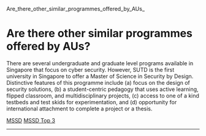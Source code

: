 Are_there_other_similar_programmes_offered_by_AUs_



Are there other similar programmes offered by AUs?
==================================================

There are several undergraduate and graduate level programs available in Singapore that focus on cyber security. However, SUTD is the first university in Singapore to offer a Master of Science in Security by Design. Distinctive features of this programme include (a) focus on the design of security solutions, (b) a student-centric pedagogy that uses active learning, flipped classroom, and multidisciplinary projects, (c) access to one of a kind testbeds and test skids for experimentation, and (d) opportunity for international attachment to complete a project or a thesis.

[MSSD](https://www.sutd.edu.sg/tag/mssd/) [MSSD Top 3](https://www.sutd.edu.sg/tag/mssd-top-3/)

---

